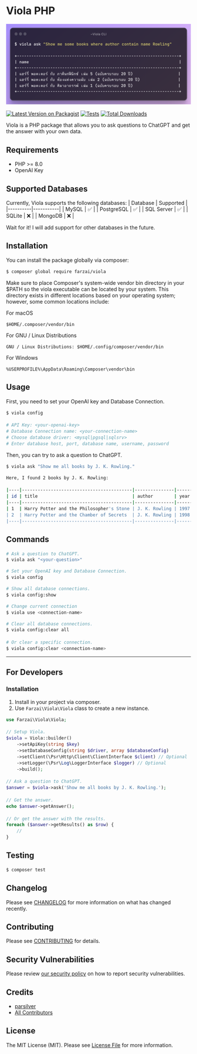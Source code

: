 # Viola PHP

![Example CLI](assets/example.png)

[![Latest Version on Packagist](https://img.shields.io/packagist/v/farzai/viola.svg?style=flat-square)](https://packagist.org/packages/farzai/viola)
[![Tests](https://img.shields.io/github/actions/workflow/status/farzai/viola-php/run-tests.yml?branch=main&label=tests&style=flat-square)](https://github.com/farzai/viola-php/actions/workflows/run-tests.yml)
[![Total Downloads](https://img.shields.io/packagist/dt/farzai/viola.svg?style=flat-square)](https://packagist.org/packages/farzai/viola)


Viola is a PHP package that allows you to ask questions to ChatGPT and get the answer with your own data.

## Requirements

- PHP >= 8.0
- OpenAI Key

## Supported Databases
Currently, Viola supports the following databases:
| Database | Supported |
|----------|-----------|
| MySQL    | ✅        |
| PostgreSQL | ✅        |
| SQL Server | ✅        |
| SQLite | ❌        |
| MongoDB | ❌        |

Wait for it!
I will add support for other databases in the future.

## Installation

You can install the package globally via composer:

```bash
$ composer global require farzai/viola
```
Make sure to place Composer's system-wide vendor bin directory in your $PATH so the viola executable can be located by your system. 
This directory exists in different locations based on your operating system;
however, some common locations include:


For macOS
```
$HOME/.composer/vendor/bin
```

For GNU / Linux Distributions
```
GNU / Linux Distributions: $HOME/.config/composer/vendor/bin
```

For Windows
```
%USERPROFILE%\AppData\Roaming\Composer\vendor\bin
```

## Usage

First, you need to set your OpenAI key and Database Connection.
```bash
$ viola config

# API Key: <your-openai-key>
# Database Connection name: <your-connection-name>
# Choose database driver: <mysql|pgsql|sqlsrv>
# Enter database host, port, database name, username, password
```

Then, you can try to ask a question to ChatGPT.
```bash
$ viola ask "Show me all books by J. K. Rowling."
```

```bash
Here, I found 2 books by J. K. Rowling:

|----|------------------------------------------|---------------|------|
| id | title                                    | author        | year |
|----|------------------------------------------|---------------|------|
| 1  | Harry Potter and the Philosopher's Stone | J. K. Rowling | 1997 |
| 2  | Harry Potter and the Chamber of Secrets  | J. K. Rowling | 1998 |
|----|------------------------------------------|---------------|------|
```


## Commands

```bash
# Ask a question to ChatGPT.
$ viola ask "<your-question>"
```

```bash
# Set your OpenAI key and Database Connection.
$ viola config
```

```bash
# Show all database connections.
$ viola config:show
```

```bash
# Change current connection
$ viola use <connection-name>
```

```bash
# Clear all database connections.
$ viola config:clear all

# Or clear a specific connection.
$ viola config:clear <connection-name>
```

---

## For Developers

### Installation

1. Install in your project via composer.
2. Use `Farzai\Viola\Viola` class to create a new instance.

```php
use Farzai\Viola\Viola;

// Setup Viola.
$viola = Viola::builder()
    ->setApiKey(string $key)
    ->setDatabaseConfig(string $driver, array $databaseConfig)
    ->setClient(\Psr\Http\Client\ClientInterface $client) // Optional
    ->setLogger(\Psr\Log\LoggerInterface $logger) // Optional
    ->build();

// Ask a question to ChatGPT.
$answer = $viola->ask('Show me all books by J. K. Rowling.');

// Get the answer.
echo $answer->getAnswer();

// Or get the answer with the results.
foreach ($answer->getResults() as $row) {
    //
}
```



## Testing

```bash
$ composer test
```

## Changelog

Please see [CHANGELOG](CHANGELOG.md) for more information on what has changed recently.

## Contributing

Please see [CONTRIBUTING](https://github.com/spatie/.github/blob/main/CONTRIBUTING.md) for details.

## Security Vulnerabilities

Please review [our security policy](../../security/policy) on how to report security vulnerabilities.

## Credits

- [parsilver](https://github.com/parsilver)
- [All Contributors](../../contributors)

## License

The MIT License (MIT). Please see [License File](LICENSE.md) for more information.
